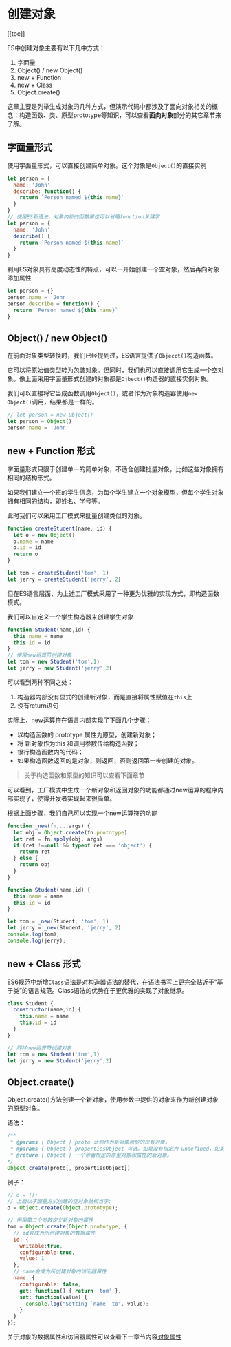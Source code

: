 # 创建对象

[[toc]]

ES中创建对象主要有以下几中方式：

1. 字面量
1. Object() / new Object()
1. new + Function
1. new + Class
1. Object.create()

这章主要是列举生成对象的几种方式，但演示代码中都涉及了面向对象相关的概念：构造函数、类、原型prototype等知识，可以查看**面向对象**部分的其它章节来了解。

## 字面量形式

使用字面量形式，可以直接创建简单对象。这个对象是`Object()`的直接实例
```js
let person = {
  name: 'John',
  describe: function() {
    return `Person named ${this.name}`
  }
}
// 使用ES新语法，对象内部的函数属性可以省略function关键字
let person = {
  name: 'John',
  describe() {
    return `Person named ${this.name}`
  }
}
```

利用ES对象具有高度动态性的特点，可以一开始创建一个空对象，然后再向对象添加属性

```js
let person = {}
person.name = 'John'
person.describe = function() {
  return `Person named ${this.name}`
}
```

## Object() / new Object()

在前面对象类型转换时，我们已经提到过，ES语言提供了`Objecct()`构造函数。

它可以将原始值类型转为包装对象。但同时，我们也可以直接调用它生成一个空对象。像上面采用字面量形式创建的对象都是`Ojbect()`构造器的直接实例对象。

我们可以直接将它当成函数调用`Object()`，或者作为对象构造器使用`new Object()`调用，结果都是一样的。

```js
// let person = new Object()
let person = Object()  
person.name = 'John'
```

## new + Function 形式

字面量形式只限于创建单一的简单对象，不适合创建批量对象，比如这些对象拥有相同的结构形式。

如果我们建立一个班的学生信息，为每个学生建立一个对象模型，但每个学生对象拥有相同的结构，即姓名、学号等。

此时我们可以采用工厂模式来批量创建类似的对象。

```js
function createStudent(name, id) {
  let o = new Object()
  o.name = name
  o.id = id
  return o
}

let tom = createStudent('tom', 1)
let jerry = createStudent('jerry', 2)
```
但在ES语言层面，为上述工厂模式采用了一种更为优雅的实现方式，即构造函数模式。

我们可以自定义一个学生构造器来创建学生对象
```js
function Student(name,id) {
  this.name = name
  this.id = id
}
// 使用new运算符创建对象
let tom = new Student('tom',1)
let jerry = new Student('jerry',2)
```
可以看到两种不同之处：
1. 构造器内部没有显式的创建新对象，而是直接将属性赋值在`this`上
1. 没有return语句

实际上，new运算符在语言内部实现了下面几个步骤：
- 以构造函数的 prototype 属性为原型，创建新对象；
- 将 新对象作为this 和调用参数传给构造函数；
- 很行构造函数内的代码；
- 如果构造函数返回的是对象，则返回，否则返回第一步创建的对象。

> 关于构造函数和原型的知识可以查看下面章节

可以看到，工厂模式中生成一个新对象和返回对象的功能都通过new运算的程序内部实现了，使得开发者实现起来很简单。

根据上面步骤，我们自己可以实现一个new运算符的功能

```js
function _new(fn,...args) {
  let obj = Object.create(fn.prototype)
  let ret = fn.apply(obj, args)
  if (ret !==null && typeof ret === 'object') {
    return ret
  } else {
    return obj
  }
}

function Student(name,id) {
  this.name = name
  this.id = id
}

let tom = _new(Student, 'tom', 1)
let jerry = _new(Student, 'jerry', 2)
console.log(tom);
console.log(jerry);
```

## new + Class 形式

ES6规范中新增`Class`语法是对构造器语法的替代，在语法书写上更完全贴近于“基于类”的语言规范。Class语法的优势在于更优雅的实现了对象继承。
```js
class Student {
  constructor(name,id) {
    this.name = name
    this.id = id
  }
}

// 同样new运算符创建对象
let tom = new Student('tom',1)
let jerry = new Student('jerry',2)
```

## Object.craate()

Object.create()方法创建一个新对象，使用参数中提供的对象来作为新创建对象的原型对象。

语法：
```js
/**
 * @params { Object } proto 计划作为新对象原型的现有对象。
 * @params { Object } propertiesObject 可选。如果没有指定为 undefined，如果有则作为新对象属性。
 * @return { Object } 一个带着指定的原型对象和属性的新对象。
*/
Object.create(proto[, propertiesObject])
```

例子：
```js
// o = {};
// 上面以字面量方式创建的空对象就相当于:
o = Object.create(Object.prototype);

// 例用第二个参数定义新对象的属性
tom = Object.create(Object.prototype, {
  // id会成为所创建对象的数据属性
  id: { 
    writable:true,
    configurable:true,
    value: 1 
  },
  // name会成为所创建对象的访问器属性
  name: {
    configurable: false,
    get: function() { return 'tom' },
    set: function(value) {
      console.log("Setting `name` to", value);
    }
  }
});
```

关于对象的数据属性和访问器属性可以查看下一章节内容[对象属性](/ES/oop-2-object-property)






